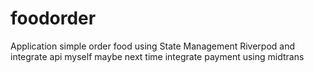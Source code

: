 # foodorder

Application simple order food using State Management Riverpod and integrate api myself maybe next time integrate payment using midtrans 
